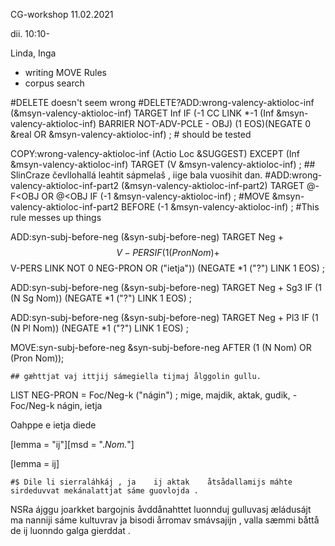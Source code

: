 CG-workshop 11.02.2021

dii. 10:10-

Linda, Inga

* writing MOVE Rules
* corpus search

 
#DELETE  doesn't seem wrong
#DELETE?ADD:wrong-valency-aktioloc-inf (&msyn-valency-aktioloc-inf) TARGET Inf IF (-1 CC LINK *-1 (Inf &msyn-valency-aktioloc-inf) BARRIER NOT-ADV-PCLE - OBJ) (1 EOS)(NEGATE 0 &real OR &msyn-valency-aktioloc-inf) ;
	# should be tested

COPY:wrong-valency-aktioloc-inf (Actio Loc &SUGGEST) EXCEPT (Inf &msyn-valency-aktioloc-inf) TARGET (V &msyn-valency-aktioloc-inf) ;
	## SlinCraze čevllohallá leahtit sápmelaš , iige 	bala 	vuosihit dan.
#ADD:wrong-valency-aktioloc-inf-part2 (&msyn-valency-aktioloc-inf-part2) TARGET @-F<OBJ OR @<OBJ IF (-1 &msyn-valency-aktioloc-inf) ;
#MOVE &msyn-valency-aktioloc-inf-part2 BEFORE (-1 &msyn-valency-aktioloc-inf) ; 
#This rule messes up things

ADD:syn-subj-before-neg (&syn-subj-before-neg) TARGET Neg + $$V-PERS IF (1 (Pron Nom) + $$V-PERS LINK NOT 0 NEG-PRON OR ("ietja")) (NEGATE *1 ("?") LINK 1 EOS)  ; 

ADD:syn-subj-before-neg (&syn-subj-before-neg) TARGET Neg + Sg3 IF (1 (N Sg Nom)) (NEGATE *1 ("?") LINK 1 EOS) ; 

ADD:syn-subj-before-neg (&syn-subj-before-neg) TARGET Neg + Pl3 IF (1 (N Pl Nom)) (NEGATE *1 ("?") LINK 1 EOS) ;

MOVE:syn-subj-before-neg &syn-subj-before-neg AFTER (1 (N Nom) OR (Pron Nom));

    ## gæhttjat vaj ittjij sámegiella tijmaj ålggolin gullu.

    

    
LIST NEG-PRON = Foc/Neg-k ("nágin") ;
mige, majdik, aktak, gudik, - Foc/Neg-k
nágin, ietja

Oahppe e ietja diede

[lemma = "ij"][msd = ".*Nom.*"]

[lemma = ij]

    #$ Dile li sierraláhkáj , ja 	ij aktak 	åtsådallamijs máhte sirdeduvvat mekánalattjat sáme guovlojda . 

NSRa ájggu joarkket bargojnis åvddånahttet luonnduj gulluvasj æládusájt ma nanniji sáme kultuvrav ja bisodi årromav smávsajijn , valla sæmmi båttå de	ij luonndo	galga gierddat .
